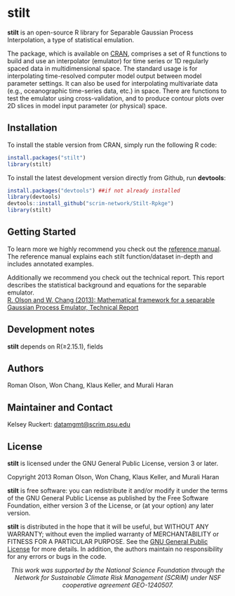 # stilt

**stilt** is an open-source R library for Separable Gaussian Process Interpolation, a type of statistical emulation.

The package, which is available on [CRAN](https://cran.r-project.org/web/packages/stilt/index.html), comprises a set of R functions to build and use an interpolator (emulator) for time series or 1D regularly spaced data in multidimensional space. The standard usage is for interpolating time-resolved computer model output between model parameter settings. It can also be used for interpolating multivariate data (e.g., oceanographic time-series data, etc.) in space. There are functions to test the emulator using cross-validation, and to produce contour plots over 2D slices in model input parameter (or physical) space.

## Installation

To install the stable version from CRAN, simply run the following R code:

```R
install.packages("stilt")
library(stilt)
```

To install the latest development version directly from Github, run **devtools**:

```R
install.packages("devtools") ##if not already installed
library(devtools)
devtools::install_github("scrim-network/Stilt-Rpkge")
library(stilt)
```

## Getting Started

To learn more we highly recommend you check out the [reference manual](https://cran.r-project.org/web/packages/stilt/stilt.pdf). The reference manual explains each stilt function/dataset in-depth and includes annotated examples.

Additionally we recommend you check out the technical report. This report describes the statistical background and equations for the separable emulator.  
[R. Olson and W. Chang (2013): Mathematical framework for a separable Gaussian Process Emulator, Technical Report](http://www.scrimhub.org/resources/stilt/Olson_and_Chang_2013_Stilt_Emulator_Technical_Report.pdf)

## Development notes

**stilt** depends on R(≥2.15.1), fields

## Authors

Roman Olson, Won Chang, Klaus Keller, and Murali Haran

## Maintainer and Contact

Kelsey Ruckert: <datamgmt@scrim.psu.edu>

## License

**stilt** is licensed under the GNU General Public License, version 3 or later.

Copyright 2013 Roman Olson, Won Chang, Klaus Keller, and Murali Haran

**stilt** is free software: you can redistribute it and/or modify it under the terms of the GNU General Public License as published by the Free Software Foundation, either version 3 of the License, or (at your option) any later version.

**stilt** is distributed in the hope that it will be useful, but WITHOUT ANY WARRANTY; without even the implied warranty of MERCHANTABILITY or FITNESS FOR A PARTICULAR PURPOSE.  See the [GNU General Public License](http://www.gnu.org/licenses/) for more details. In addition, the authors maintain no responsibility for any errors or bugs in the code. 

<p align="center"><i>This work was supported by the National Science Foundation through the Network for Sustainable Climate Risk Management (SCRiM) under NSF cooperative agreement GEO-1240507.</i></p>
